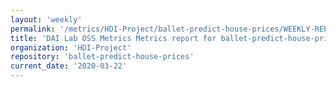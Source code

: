 ```yaml
---
layout: 'weekly'
permalink: '/metrics/HDI-Project/ballet-predict-house-prices/WEEKLY-REPORT-2020-03-22'
title: 'DAI Lab OSS Metrics Metrics report for ballet-predict-house-prices | WEEKLY-REPORT-2020-03-22'
organization: 'HDI-Project'
repository: 'ballet-predict-house-prices'
current_date: '2020-03-22'
---
```

